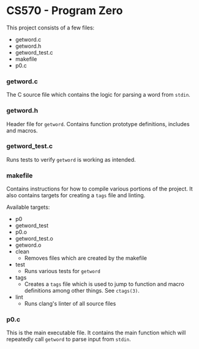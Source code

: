 # CS570 - Program Zero

This project consists of a few files:

* getword.c
* getword.h
* getword\_test.c
* makefile
* p0.c

### getword.c

The C source file which contains the logic for parsing a word from `stdin`.

### getword.h

Header file for `getword`. Contains function prototype definitions, includes
and macros.

### getword\_test.c

Runs tests to verify `getword` is working as intended.

### makefile

Contains instructions for how to compile various portions of the project. It
also contains targets for creating a `tags` file and linting.

Available targets:

* p0
* getword\_test
* p0.o
* getword\_test.o
* getword.o
* clean
  - Removes files which are created by the makefile
* test
  - Runs various tests for `getword`
* tags
  - Creates a `tags` file which is used to jump to function and macro 
  definitions among other things. See `ctags(3)`.
* lint
  - Runs clang's linter of all source files

### p0.c

This is the main executable file. It contains the main function which will
repeatedly call `getword` to parse input from `stdin`.
